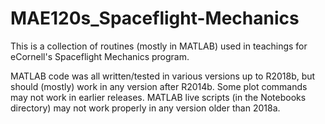 # MAE120s_Spaceflight-Mechanics

This is a collection of routines (mostly in MATLAB) used in teachings for eCornell's Spaceflight Mechanics program.

MATLAB code was all written/tested in various versions up to R2018b, but should (mostly) work in any version after R2014b.  Some plot commands may not work in earlier releases. MATLAB live scripts (in the Notebooks directory) may not work properly in any version older than 2018a.
